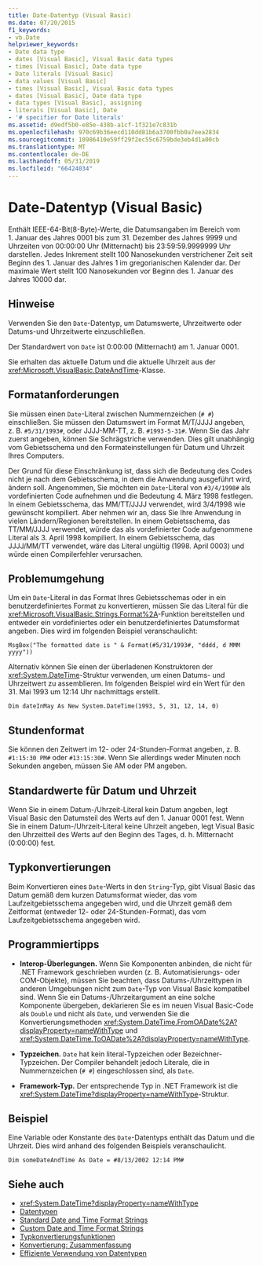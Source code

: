 ```yaml
---
title: Date-Datentyp (Visual Basic)
ms.date: 07/20/2015
f1_keywords:
- vb.Date
helpviewer_keywords:
- Date data type
- dates [Visual Basic], Visual Basic data types
- times [Visual Basic], Date data type
- Date literals [Visual Basic]
- data values [Visual Basic]
- times [Visual Basic], Visual Basic data types
- dates [Visual Basic], Date data type
- data types [Visual Basic], assigning
- literals [Visual Basic], Date
- '# specifier for Date literals'
ms.assetid: d9edf5b0-e85e-438b-a1cf-1f321e7c831b
ms.openlocfilehash: 970c69b36eecd110dd81b6a3700fbb0a7eea2834
ms.sourcegitcommit: 10986410e59ff29f2ec55c6759bde3eb4d1a00cb
ms.translationtype: MT
ms.contentlocale: de-DE
ms.lasthandoff: 05/31/2019
ms.locfileid: "66424034"
---
```

# <a name="date-data-type-visual-basic"></a>Date-Datentyp (Visual Basic)
Enthält IEEE-64-Bit(8-Byte)-Werte, die Datumsangaben im Bereich vom 1. Januar des Jahres 0001 bis zum 31. Dezember des Jahres 9999 und Uhrzeiten von 00:00:00 Uhr (Mitternacht) bis 23:59:59.9999999 Uhr darstellen. Jedes Inkrement stellt 100 Nanosekunden verstrichener Zeit seit Beginn des 1. Januar des Jahres 1 im gregorianischen Kalender dar. Der maximale Wert stellt 100 Nanosekunden vor Beginn des 1. Januar des Jahres 10000 dar.  
  
## <a name="remarks"></a>Hinweise  
 Verwenden Sie den `Date`-Datentyp, um Datumswerte, Uhrzeitwerte oder Datums-und Uhrzeitwerte einzuschließen.  
  
 Der Standardwert von `Date` ist 0:00:00 (Mitternacht) am 1. Januar 0001.  
  
 Sie erhalten das aktuelle Datum und die aktuelle Uhrzeit aus der <xref:Microsoft.VisualBasic.DateAndTime>-Klasse.  
  
## <a name="format-requirements"></a>Formatanforderungen  
 Sie müssen einen `Date`-Literal zwischen Nummernzeichen (`# #`) einschließen. Sie müssen den Datumswert im Format M/T/JJJJ angeben, z. B. `#5/31/1993#`, oder JJJJ-MM-TT, z. B. `#1993-5-31#`. Wenn Sie das Jahr zuerst angeben, können Sie Schrägstriche verwenden.  Dies gilt unabhängig vom Gebietsschema und den Formateinstellungen für Datum und Uhrzeit Ihres Computers.  
  
 Der Grund für diese Einschränkung ist, dass sich die Bedeutung des Codes nicht je nach dem Gebietsschema, in dem die Anwendung ausgeführt wird, ändern soll. Angenommen, Sie möchten ein `Date`-Literal von `#3/4/1998#` als vordefinierten Code aufnehmen und die Bedeutung 4. März 1998 festlegen. In einem Gebietsschema, das MM/TT/JJJJ verwendet, wird 3/4/1998 wie gewünscht kompiliert. Aber nehmen wir an, dass Sie Ihre Anwendung in vielen Ländern/Regionen bereitstellen. In einem Gebietsschema, das TT/MM/JJJJ verwendet, würde das als vordefinierter Code aufgenommene Literal als 3. April 1998 kompiliert. In einem Gebietsschema, das JJJJ/MM/TT verwendet, wäre das Literal ungültig (1998. April 0003) und würde einen Compilerfehler verursachen.  
  
## <a name="workarounds"></a>Problemumgehung  
 Um ein `Date`-Literal in das Format Ihres Gebietsschemas oder in ein benutzerdefiniertes Format zu konvertieren, müssen Sie das Literal für die <xref:Microsoft.VisualBasic.Strings.Format%2A>-Funktion bereitstellen und entweder ein vordefiniertes oder ein benutzerdefiniertes Datumsformat angeben. Dies wird im folgenden Beispiel veranschaulicht:  
  
```  
MsgBox("The formatted date is " & Format(#5/31/1993#, "dddd, d MMM yyyy"))  
```  
  
 Alternativ können Sie einen der überladenen Konstruktoren der <xref:System.DateTime>-Struktur verwenden, um einen Datums- und Uhrzeitwert zu assemblieren. Im folgenden Beispiel wird ein Wert für den 31. Mai 1993 um 12:14 Uhr nachmittags erstellt.  
  
```  
Dim dateInMay As New System.DateTime(1993, 5, 31, 12, 14, 0)  
```  
  
## <a name="hour-format"></a>Stundenformat  
 Sie können den Zeitwert im 12- oder 24-Stunden-Format angeben, z. B. `#1:15:30 PM#` oder `#13:15:30#`. Wenn Sie allerdings weder Minuten noch Sekunden angeben, müssen Sie AM oder PM angeben.  
  
## <a name="date-and-time-defaults"></a>Standardwerte für Datum und Uhrzeit  
 Wenn Sie in einem Datum-/Uhrzeit-Literal kein Datum angeben, legt Visual Basic den Datumsteil des Werts auf den 1. Januar 0001 fest. Wenn Sie in einem Datum-/Uhrzeit-Literal keine Uhrzeit angeben, legt Visual Basic den Uhrzeitteil des Werts auf den Beginn des Tages, d. h. Mitternacht (0:00:00) fest.  
  
## <a name="type-conversions"></a>Typkonvertierungen  
 Beim Konvertieren eines `Date`-Werts in den `String`-Typ, gibt Visual Basic das Datum gemäß dem kurzen Datumsformat wieder, das vom Laufzeitgebietsschema angegeben wird, und die Uhrzeit gemäß dem Zeitformat (entweder 12- oder 24-Stunden-Format), das vom Laufzeitgebietsschema angegeben wird.  
  
## <a name="programming-tips"></a>Programmiertipps  
  
- **Interop-Überlegungen.** Wenn Sie Komponenten anbinden, die nicht für .NET Framework geschrieben wurden (z. B. Automatisierungs- oder COM-Objekte), müssen Sie beachten, dass Datums-/Uhrzeittypen in anderen Umgebungen nicht zum `Date`-Typ von Visual Basic kompatibel sind. Wenn Sie ein Datums-/Uhrzeitargument an eine solche Komponente übergeben, deklarieren Sie es im neuen Visual Basic-Code als `Double` und nicht als `Date`, und verwenden Sie die Konvertierungsmethoden <xref:System.DateTime.FromOADate%2A?displayProperty=nameWithType> und <xref:System.DateTime.ToOADate%2A?displayProperty=nameWithType>.  
  
- **Typzeichen.** `Date` hat kein literal-Typzeichen oder Bezeichner-Typzeichen. Der Compiler behandelt jedoch Literale, die in Nummernzeichen (`# #`) eingeschlossen sind, als `Date`.  
  
- **Framework-Typ.** Der entsprechende Typ in .NET Framework ist die <xref:System.DateTime?displayProperty=nameWithType>-Struktur.  
  
## <a name="example"></a>Beispiel  
 Eine Variable oder Konstante des `Date`-Datentyps enthält das Datum und die Uhrzeit. Dies wird anhand des folgenden Beispiels veranschaulicht.  
  
```  
Dim someDateAndTime As Date = #8/13/2002 12:14 PM#  
```  
  
## <a name="see-also"></a>Siehe auch

- <xref:System.DateTime?displayProperty=nameWithType>
- [Datentypen](../../../visual-basic/language-reference/data-types/index.md)
- [Standard Date and Time Format Strings](../../../standard/base-types/standard-date-and-time-format-strings.md)
- [Custom Date and Time Format Strings](../../../standard/base-types/custom-date-and-time-format-strings.md)
- [Typkonvertierungsfunktionen](../../../visual-basic/language-reference/functions/type-conversion-functions.md)
- [Konvertierung: Zusammenfassung](../../../visual-basic/language-reference/keywords/conversion-summary.md)
- [Effiziente Verwendung von Datentypen](../../../visual-basic/programming-guide/language-features/data-types/efficient-use-of-data-types.md)
